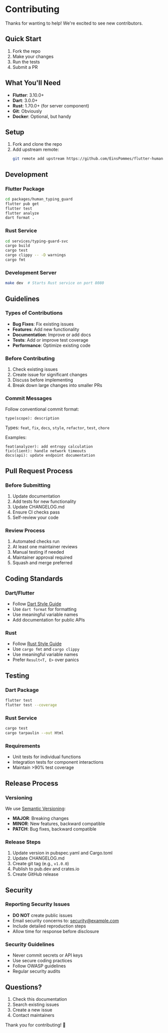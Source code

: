 # Contributing

Thanks for wanting to help! We're excited to see new contributors.

## Quick Start

1. Fork the repo
2. Make your changes
3. Run the tests
4. Submit a PR

## What You'll Need

- **Flutter**: 3.10.0+
- **Dart**: 3.0.0+
- **Rust**: 1.70.0+ (for server component)
- **Git**: Obviously
- **Docker**: Optional, but handy

## Setup

1. Fork and clone the repo
2. Add upstream remote:
   ```bash
   git remote add upstream https://github.com/EinsPommes/flutter-human-typing-guard.git
   ```

## Development

### Flutter Package

```bash
cd packages/human_typing_guard
flutter pub get
flutter test
flutter analyze
dart format .
```

### Rust Service

```bash
cd services/typing-guard-svc
cargo build
cargo test
cargo clippy -- -D warnings
cargo fmt
```

### Development Server

```bash
make dev  # Starts Rust service on port 8080
```

## Guidelines

### Types of Contributions

- **Bug Fixes**: Fix existing issues
- **Features**: Add new functionality
- **Documentation**: Improve or add docs
- **Tests**: Add or improve test coverage
- **Performance**: Optimize existing code

### Before Contributing

1. Check existing issues
2. Create issue for significant changes
3. Discuss before implementing
4. Break down large changes into smaller PRs

### Commit Messages

Follow conventional commit format:

```
type(scope): description
```

Types: `feat`, `fix`, `docs`, `style`, `refactor`, `test`, `chore`

Examples:
```
feat(analyzer): add entropy calculation
fix(client): handle network timeouts
docs(api): update endpoint documentation
```

## Pull Request Process

### Before Submitting

1. Update documentation
2. Add tests for new functionality
3. Update CHANGELOG.md
4. Ensure CI checks pass
5. Self-review your code

### Review Process

1. Automated checks run
2. At least one maintainer reviews
3. Manual testing if needed
4. Maintainer approval required
5. Squash and merge preferred

## Coding Standards

### Dart/Flutter
- Follow [Dart Style Guide](https://dart.dev/guides/language/effective-dart/style)
- Use `dart format` for formatting
- Use meaningful variable names
- Add documentation for public APIs

### Rust
- Follow [Rust Style Guide](https://doc.rust-lang.org/1.0.0/style/README.html)
- Use `cargo fmt` and `cargo clippy`
- Use meaningful variable names
- Prefer `Result<T, E>` over panics

## Testing

### Dart Package
```bash
flutter test
flutter test --coverage
```

### Rust Service
```bash
cargo test
cargo tarpaulin --out Html
```

### Requirements
- Unit tests for individual functions
- Integration tests for component interactions
- Maintain >90% test coverage

## Release Process

### Versioning
We use [Semantic Versioning](https://semver.org/):
- **MAJOR**: Breaking changes
- **MINOR**: New features, backward compatible
- **PATCH**: Bug fixes, backward compatible

### Release Steps
1. Update version in pubspec.yaml and Cargo.toml
2. Update CHANGELOG.md
3. Create git tag (e.g., `v1.0.0`)
4. Publish to pub.dev and crates.io
5. Create GitHub release

## Security

### Reporting Security Issues
- **DO NOT** create public issues
- Email security concerns to: security@example.com
- Include detailed reproduction steps
- Allow time for response before disclosure

### Security Guidelines
- Never commit secrets or API keys
- Use secure coding practices
- Follow OWASP guidelines
- Regular security audits

## Questions?

1. Check this documentation
2. Search existing issues
3. Create a new issue
4. Contact maintainers

Thank you for contributing! 🚀
